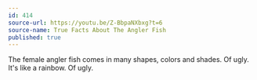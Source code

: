 ```yaml
---
id: 414
source-url: https://youtu.be/Z-BbpaNXbxg?t=6
source-name: True Facts About The Angler Fish
published: true
---
```

The female angler fish comes in many shapes, colors and shades. Of ugly. It's like a rainbow. Of ugly.
